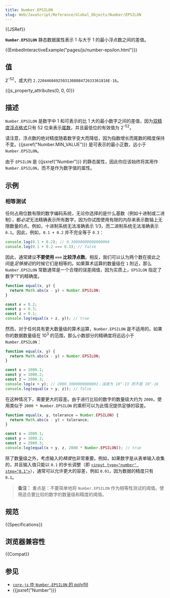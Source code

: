 ```yaml
---
title: Number.EPSILON
slug: Web/JavaScript/Reference/Global_Objects/Number/EPSILON
---
```


{{JSRef}}

**`Number.EPSILON`** 静态数据属性表示 1 与大于 1 的最小浮点数之间的差值。

{{EmbedInteractiveExample("pages/js/number-epsilon.html")}}

## 值

2<sup>-52</sup>，或大约 `2.2204460492503130808472633361816E-16`。

{{js_property_attributes(0, 0, 0)}}

## 描述

`Number.EPSILON` 是数字中 1 和可表示的比 1 大的最小数字之间的差值，因为[双精度浮点格式](https://zh.wikipedia.org/wiki/雙精度浮點數)只有 52 位来表示[尾数](/zh-CN/docs/Web/JavaScript/Reference/Global_Objects/Number#number_编码)，并且最低位的有效值为 2<sup>-52</sup>。

请注意，浮点数的绝对精度随着数字变大而降低，因为指数增长而尾数的精度保持不变。{{jsxref("Number.MIN_VALUE")}} 是可表示的最小正数，远小于 `Number.EPSILON`。

由于 `EPSILON` 是 {{jsxref("Number")}} 的静态属性，因此你应该始终将其用作 `Number.EPSILON`，而不是作为数字值的属性。

## 示例

### 相等测试

任何占用位数有限的数字编码系统，无论你选择的是什么基数（例如十进制或二进制），都*必定*无法精确表示所有数字，因为你试图使用有限的内存来表示数轴上无限数量的点。例如，十进制系统无法准确表示 1/3，而二进制系统无法准确表示 `0.1`。因此，例如，`0.1 + 0.2` 并不完全等于 `0.3`：

```js
console.log(0.1 + 0.2); // 0.30000000000000004
console.log(0.1 + 0.2 === 0.3); // false
```

因此，通常建议**不要使用 `===` 比较浮点数**。相反，我们可以认为两个数在彼此之间是*足够接近*的时候它们是相等的。如果算术运算的数量级在 `1` 附近，那么 `Number.EPSILON` 常数通常是一个合理的误差阈值，因为实质上，`EPSILON` 指定了数字“1”的精确度。

```js
function equal(x, y) {
  return Math.abs(x - y) < Number.EPSILON;
}

const x = 0.2;
const y = 0.3;
const z = 0.1;
console.log(equal(x + z, y)); // true
```

然而，对于任何具有更大数量级的算术运算，`Number.EPSILON` 是不适用的。如果你的数据数量级在 10<sup>3</sup> 的范围，那么小数部分的精确度将远远小于`Number.EPSILON`：

```js
function equal(x, y) {
  return Math.abs(x - y) < Number.EPSILON;
}

const x = 1000.1;
const y = 1000.2;
const z = 2000.3;
console.log(x + y); // 2000.3000000000002；误差为 10^-13 而不是 10^-16
console.log(equal(x + y, z)); // false
```

在这种情况下，需要更大的容差。由于进行比较的数字的数量级大约为 `2000`，使用类似于 `2000 * Number.EPSILON` 的乘积可以为此情况提供足够的容差。

```js
function equal(x, y, tolerance = Number.EPSILON) {
  return Math.abs(x - y) < tolerance;
}

const x = 1000.1;
const y = 1000.2;
const z = 2000.3;
console.log(equal(x + y, z, 2000 * Number.EPSILON)); // true
```

除了数量级之外，考虑输入的*精度*也非常重要。例如，如果数字是从表单输入收集的，并且输入值只能以 `0.1` 的步长调整（即 [`<input type="number" step="0.1">`](/zh-CN/docs/Web/HTML/Attributes/step)），通常可以允许更大的容差，例如 `0.01`，因为数据的精度只有 `0.1`。

> **备注：** 重点是：不要简单地将 `Number.EPSILON` 作为相等性测试的阈值。使用适合要比较的数字的数量级和精度的阈值。

## 规范

{{Specifications}}

## 浏览器兼容性

{{Compat}}

## 参见

- [`core-js` 中 `Number.EPSILON` 的 polyfill](https://github.com/zloirock/core-js#ecmascript-number)
- {{jsxref("Number")}}
